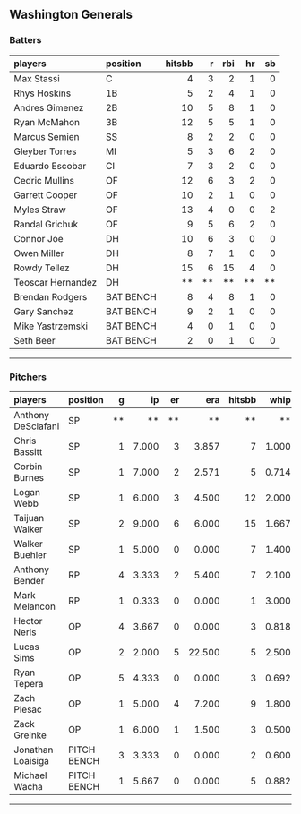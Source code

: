 ## Washington Generals

### Batters

 
|players           |position  | hitsbb|  r| rbi| hr| sb| 
|:-----------------|:---------|------:|--:|---:|--:|--:| 
|Max Stassi        |C         |      4|  3|   2|  1|  0| 
|Rhys Hoskins      |1B        |      5|  2|   4|  1|  0| 
|Andres Gimenez    |2B        |     10|  5|   8|  1|  0| 
|Ryan McMahon      |3B        |     12|  5|   5|  1|  0| 
|Marcus Semien     |SS        |      8|  2|   2|  0|  0| 
|Gleyber Torres    |MI        |      5|  3|   6|  2|  0| 
|Eduardo Escobar   |CI        |      7|  3|   2|  0|  0| 
|Cedric Mullins    |OF        |     12|  6|   3|  2|  0| 
|Garrett Cooper    |OF        |     10|  2|   1|  0|  0| 
|Myles Straw       |OF        |     13|  4|   0|  0|  2| 
|Randal Grichuk    |OF        |      9|  5|   6|  2|  0| 
|Connor Joe        |DH        |     10|  6|   3|  0|  0| 
|Owen Miller       |DH        |      8|  7|   1|  0|  0| 
|Rowdy Tellez      |DH        |     15|  6|  15|  4|  0| 
|Teoscar Hernandez |DH        |     **| **|  **| **| **| 
|Brendan Rodgers   |BAT BENCH |      8|  4|   8|  1|  0| 
|Gary Sanchez      |BAT BENCH |      9|  2|   1|  0|  0| 
|Mike Yastrzemski  |BAT BENCH |      4|  0|   1|  0|  0| 
|Seth Beer         |BAT BENCH |      2|  0|   1|  0|  0| 


* * *

### Pitchers

 
|players            |position    |  g|    ip| er|    era| hitsbb|  whip| so|  w| sv| 
|:------------------|:-----------|--:|-----:|--:|------:|------:|-----:|--:|--:|--:| 
|Anthony DeSclafani |SP          | **|    **| **|     **|     **|    **| **| **| **| 
|Chris Bassitt      |SP          |  1| 7.000|  3|  3.857|      7| 1.000|  8|  0|  0| 
|Corbin Burnes      |SP          |  1| 7.000|  2|  2.571|      5| 0.714| 10|  0|  0| 
|Logan Webb         |SP          |  1| 6.000|  3|  4.500|     12| 2.000|  3|  1|  0| 
|Taijuan Walker     |SP          |  2| 9.000|  6|  6.000|     15| 1.667|  3|  0|  0| 
|Walker Buehler     |SP          |  1| 5.000|  0|  0.000|      7| 1.400|  5|  1|  0| 
|Anthony Bender     |RP          |  4| 3.333|  2|  5.400|      7| 2.100|  4|  0|  2| 
|Mark Melancon      |RP          |  1| 0.333|  0|  0.000|      1| 3.000|  0|  0|  1| 
|Hector Neris       |OP          |  4| 3.667|  0|  0.000|      3| 0.818|  5|  0|  0| 
|Lucas Sims         |OP          |  2| 2.000|  5| 22.500|      5| 2.500|  1|  0|  0| 
|Ryan Tepera        |OP          |  5| 4.333|  0|  0.000|      3| 0.692|  1|  1|  1| 
|Zach Plesac        |OP          |  1| 5.000|  4|  7.200|      9| 1.800|  4|  0|  0| 
|Zack Greinke       |OP          |  1| 6.000|  1|  1.500|      3| 0.500|  1|  0|  0| 
|Jonathan Loaisiga  |PITCH BENCH |  3| 3.333|  0|  0.000|      2| 0.600|  4|  0|  0| 
|Michael Wacha      |PITCH BENCH |  1| 5.667|  0|  0.000|      5| 0.882|  2|  1|  0| 


* * *


